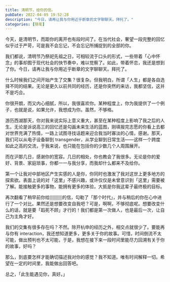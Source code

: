 ```yaml
---
title: 清明节，给你的信。
pubDate: 2022-04-05 19:52:28
description: "今日，请再让我与你用近乎断章的文字聊聊天。拜托了。"
categories: [随笔]
---
```


今天，是清明节，而距你的离开也有段时间了。在当代社会，奢望一段完整的回忆似乎过于严苛，可是我不会忘记，不会忘记所捕捉到的全部的你。

我们都说，清明节乃祭祀先祖之日，可相较流于口头的形式，一些带着「心中怀念」的事却囿于现代社会的快节奏中，难以觉察了。如此，带着怀恋，我还是想到了你。今日，请再让我与你用近乎断章的文字聊聊天。拜托了。

什么时候我们之间开始产生了交集？很复杂。但我明白，所谓「人生」都是各自选择不同的结果。无论是更久以前共同的经历，还是你突然的来访，我都坚信，这并不是巧合。

你很开朗，而又内心细腻，所以，我很喜欢你。某种程度上，你为我提供了一个例子，也就是说，如果允许，我想成为你。虽然，不够格。

游历西湖那天，你对我来说实际上意义重大，甚至在某种程度上影响了我之后的人生。无论是诉说高三的回忆还是勾画未来生活的蓝图，刚填报完志愿的你看上去都对世界充满了热情，一路上试图寻找话题来迎合我当时寡淡的心情，感谢。那天，我们可以从电子设备聊到 transgender，从学业聊到日常生活——这样一个跨度如此之高的交流，于我来说，也只能在包括你的少数几个人周围展开。

而在沪那几日，感谢你的宽容。几日的相处，你也教会了我很多。无论是你的爱好、背景、家庭琐事，你都一一与我分享，而我却什么都来不及给你。

第一个让我对中部地区产生实感的人是你，你同时也激发了我对这世上更多地方的探索欲。表面上说的对「这里」不感兴趣，或许仅仅是未曾意识到「这里」需要被了解。能接触更多的事物，能拥有更多的体验，大抵是你我这辈子最终极的目标。

再次翻看了稍早前你给▒▒▒▒的信，勾勒了「那个时代」，并与稍后的你在心中进行了一个对比。果然还是想要改变自我吧？可是，啊啊，不够彻底呢。想要改变什么的话，就是要「蹈死不顾」才行的！我们都是第一次做人，也是最后一次，让自己为主角才好。

我们的交集有很多存在吗？不然。除开杭申的经历之外，相交点就很少了。要能再与你有 interaction，我还想知道更多，更多关于你的故事。可惜，时间倒流不太可能，做出预判也不太可能，于是，我想在接下来一段时间里能尽力回溯有关于你的故事，好吗？

那么，到底要怎样才能确切描述我对你的感觉？我不知道。唯有时间解释一切。希望在一定的时间里，我能做出回答吧。

总之，「此生能遇见你，真好。」
